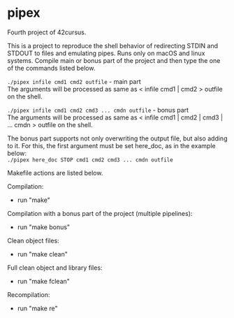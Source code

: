 # pipex
Fourth project of 42cursus.

This is a project to reproduce the shell behavior of redirecting STDIN and STDOUT to files and emulating pipes. Runs only on macOS and linux systems.
Compile main or bonus part of the project and then type the one of the commands listed below.

```./pipex infile cmd1 cmd2 outfile``` - main part \
The arguments will be processed as same as < infile cmd1 | cmd2 > outfile on the shell.

```./pipex infile cmd1 cmd2 cmd3 ... cmdn outfile``` - bonus part \
The arguments will be processed as same as < infile cmd1 | cmd2 | cmd3 | ... cmdn > outfile on the shell.

The bonus part supports not only overwriting the output file, but also adding to it. For this, the first argument must be set here_doc, as in the example below: \
```./pipex here_doc STOP cmd1 cmd2 cmd3 ... cmdn outfile```


Makefile actions are listed below.

Compilation:
- run "make"

Compilation with a bonus part of the project (multiple pipelines):
- run "make bonus"

Clean object files:
- run "make clean"

Full clean object and library files:
- run "make fclean"

Recompilation:
- run "make re"
